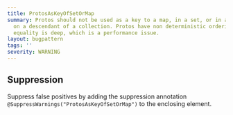 ```yaml
---
title: ProtosAsKeyOfSetOrMap
summary: Protos should not be used as a key to a map, in a set, or in a contains method
  on a descendant of a collection. Protos have non deterministic ordering and proto
  equality is deep, which is a performance issue.
layout: bugpattern
tags: ''
severity: WARNING
---
```


<!--
*** AUTO-GENERATED, DO NOT MODIFY ***
To make changes, edit the @BugPattern annotation or the explanation in docs/bugpattern.
-->



## Suppression
Suppress false positives by adding the suppression annotation `@SuppressWarnings("ProtosAsKeyOfSetOrMap")` to the enclosing element.
